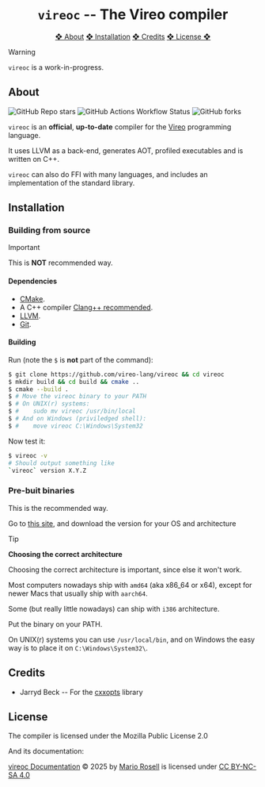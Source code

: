 <div align="center">
    <h1><code>vireoc</code> -- The Vireo compiler</h1>
</div>

<p align="center">
    <a href="#about">❖ About</a>
    <a href="#installation">❖ Installation</a>
    <a href="#credits">❖ Credits</a>
    <a href="#license">❖ License ❖</a>
</p>

> [!WARNING]
> `vireoc` is a work-in-progress.

## About ##

![GitHub Repo stars](https://img.shields.io/github/stars/vireo-lang/vireoc?style=flat&logo=github)
![GitHub Actions Workflow Status](https://img.shields.io/github/actions/workflow/status/vireo-lang/vireoc/CMake%20on%20multiple%20platforms?logo=github)
![GitHub forks](https://img.shields.io/github/forks/vireo-lang/vireoc?style=flat&logo=github)

`vireoc` is an **official**, **up-to-date** compiler for the
[Vireo](https://vireo-lang.github.io) programming language.

It uses LLVM as a back-end, generates AOT, profiled executables and is
written on C++.

`vireoc` can also do FFI with many languages, and includes an implementation of
the standard library.

## Installation ##

### Building from source ###

> [!IMPORTANT]
> This is **NOT** recommended way.

#### Dependencies ####

- [CMake](https://cmake.org/).
- A C++ compiler [Clang++ recommended](https://clang.llvm.org/).
- [LLVM](https://llvm.org).
- [Git](httpps:/git-scm.org).

#### Building ####

Run (note the `$` is **not** part of the command):

```bash
$ git clone https://github.com/vireo-lang/vireoc && cd vireoc
$ mkdir build && cd build && cmake ..
$ cmake --build .
$ # Move the vireoc binary to your PATH
$ # On UNIX(r) systems:
$ #    sudo mv vireoc /usr/bin/local
$ # And on Windows (priviledged shell):
$ #    move vireoc C:\Windows\System32
```

Now test it:

```bash
$ vireoc -v
# Should output something like
`vireoc` version X.Y.Z
```

### Pre-buit binaries ###

This is the recommended way.

Go to [this site](https://github.com/vireo-lang/vireoc/releases), and download the
version for your OS and architecture

> [!TIP]
> **Choosing the correct architecture**
>
> Choosing the correct architecture is important, since else it won't work.
>
> Most computers nowadays ship with `amd64` (aka x86_64 or x64), except for
> newer Macs that usually ship with `aarch64`.
>
> Some (but really little nowadays) can ship with `i386` architecture.

Put the binary on your PATH.

On UNIX(r) systems you can use `/usr/local/bin`, and on Windows the easy way is
to place it on `C:\Windows\System32\`.

## Credits ##

- Jarryd Beck -- For the [cxxopts](https://github.com/jarro2783/cxxopts/) library

## License ##

The compiler is licensed under the Mozilla Public License 2.0

And its documentation:

<a href="https://github.com/vireo-lang/vireo-docs">vireoc Documentation</a> © 2025 by <a href="https://github.com/mar1lusk1">Mario Rosell</a> is licensed under <a href="https://creativecommons.org/licenses/by-nc-sa/4.0/">CC BY-NC-SA 4.0</a><img src="https://mirrors.creativecommons.org/presskit/icons/cc.svg" alt="" style="max-width: 1em;max-height:1em;margin-left: .2em;"><img src="https://mirrors.creativecommons.org/presskit/icons/by.svg" alt="" style="max-width: 1em;max-height:1em;margin-left: .2em;"><img src="https://mirrors.creativecommons.org/presskit/icons/nc.svg" alt="" style="max-width: 1em;max-height:1em;margin-left: .2em;"><img src="https://mirrors.creativecommons.org/presskit/icons/sa.svg" alt="" style="max-width: 1em;max-height:1em;margin-left: .2em;">
